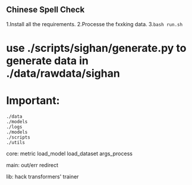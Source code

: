 ## Chinese Spell Check


1.Install all the requirements.
2.Processe the fxxking data.
3.`bash run.sh`


# use ./scripts/sighan/generate.py to generate data in ./data/rawdata/sighan


# Important:
    ./data
    ./models
    ./logs
    ./models
    ./scripts
    ./utils
    
core: 
    metric
    load_model
    load_dataset
    args_process

main:
    out/err redirect

lib:
    hack transformers' trainer




